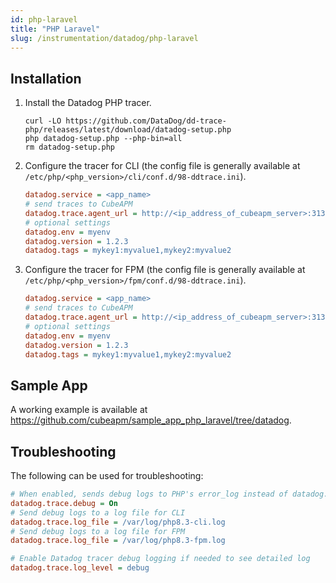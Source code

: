 ```yaml
---
id: php-laravel
title: "PHP Laravel"
slug: /instrumentation/datadog/php-laravel
---
```


## Installation

1. Install the Datadog PHP tracer.
   ```shell
   curl -LO https://github.com/DataDog/dd-trace-php/releases/latest/download/datadog-setup.php
   php datadog-setup.php --php-bin=all
   rm datadog-setup.php
   ```

1. Configure the tracer for CLI (the config file is generally available at `/etc/php/<php_version>/cli/conf.d/98-ddtrace.ini`).

   ```ini title="ddtrace.ini"
   datadog.service = <app_name>
   # send traces to CubeAPM
   datadog.trace.agent_url = http://<ip_address_of_cubeapm_server>:3130
   # optional settings
   datadog.env = myenv
   datadog.version = 1.2.3
   datadog.tags = mykey1:myvalue1,mykey2:myvalue2
   ```

1. Configure the tracer for FPM (the config file is generally available at `/etc/php/<php_version>/fpm/conf.d/98-ddtrace.ini`).

   ```ini title="ddtrace.ini"
   datadog.service = <app_name>
   # send traces to CubeAPM
   datadog.trace.agent_url = http://<ip_address_of_cubeapm_server>:3130
   # optional settings
   datadog.env = myenv
   datadog.version = 1.2.3
   datadog.tags = mykey1:myvalue1,mykey2:myvalue2
   ```

## Sample App

A working example is available at https://github.com/cubeapm/sample_app_php_laravel/tree/datadog.

## Troubleshooting

The following can be used for troubleshooting:

```ini title="ddtrace.ini"
# When enabled, sends debug logs to PHP's error_log instead of datadog.trace.log_file
datadog.trace.debug = On
# Send debug logs to a log file for CLI
datadog.trace.log_file = /var/log/php8.3-cli.log
# Send debug logs to a log file for FPM
datadog.trace.log_file = /var/log/php8.3-fpm.log

# Enable Datadog tracer debug logging if needed to see detailed log 
datadog.trace.log_level = debug
```
